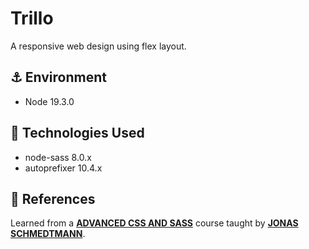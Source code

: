 # Trillo

A responsive web design using flex layout.

## ⚓ Environment

- Node 19.3.0

## 🚀 Technologies Used

- node-sass 8.0.x
- autoprefixer 10.4.x

## 📖 References

Learned from a [**ADVANCED CSS AND SASS**](https://www.udemy.com/course/advanced-css-and-sass) course taught by [**JONAS SCHMEDTMANN**](https://twitter.com/jonasschmedtman).
